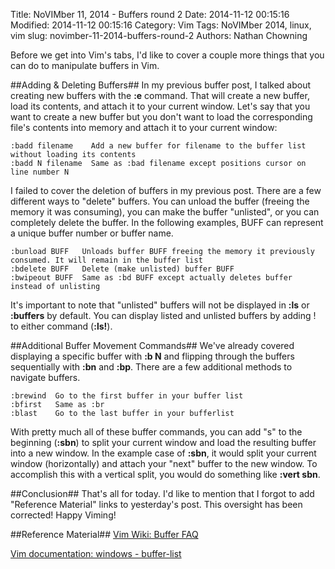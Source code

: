 Title: NoVIMber 11, 2014 - Buffers round 2
Date: 2014-11-12 00:15:16
Modified: 2014-11-12 00:15:16
Category: Vim
Tags: NoVIMber 2014, linux, vim
slug: novimber-11-2014-buffers-round-2
Authors: Nathan Chowning

Before we get into Vim's tabs, I'd like to cover a couple more things that you can do to manipulate buffers in Vim.

##Adding & Deleting Buffers##
In my previous buffer post, I talked about creating new buffers with the **:e** command. That will create a new buffer, load its contents, and attach it to your current window. Let's say that you want to create a new buffer but you don't want to load the corresponding file's contents into memory and attach it to your current window:

```
:badd filename    Add a new buffer for filename to the buffer list without loading its contents
:badd N filename  Same as :bad filename except positions cursor on line number N
```

I failed to cover the deletion of buffers in my previous post. There are a few different ways to "delete" buffers. You can unload the buffer (freeing the memory it was consuming), you can make the buffer "unlisted", or you can completely delete the buffer. In the following examples, BUFF can represent a unique buffer number or buffer name.

```
:bunload BUFF   Unloads buffer BUFF freeing the memory it previously consumed. It will remain in the buffer list
:bdelete BUFF   Delete (make unlisted) buffer BUFF
:bwipeout BUFF  Same as :bd BUFF except actually deletes buffer instead of unlisting
```

It's important to note that "unlisted" buffers will not be displayed in **:ls** or **:buffers** by default. You can display listed and unlisted buffers by adding ! to either command (**:ls!**).

##Additional Buffer Movement Commands##
We've already covered displaying a specific buffer with **:b N** and flipping through the buffers sequentially with **:bn** and **:bp**. There are a few additional methods to navigate buffers.


```
:brewind  Go to the first buffer in your buffer list
:bfirst   Same as :br
:blast    Go to the last buffer in your bufferlist
```

With pretty much all of these buffer commands, you can add "s" to the beginning (**:sbn**) to split your current window and load the resulting buffer into a new window. In the example case of **:sbn**, it would split your current window (horizontally) and attach your "next" buffer to the new window. To accomplish this with a vertical split, you would do something like **:vert sbn**.

##Conclusion##
That's all for today. I'd like to mention that I forgot to add "Reference Material" links to yesterday's post. This oversight has been corrected! Happy Viming!

##Reference Material##
[Vim Wiki: Buffer FAQ](http://vim.wikia.com/wiki/Vim_buffer_FAQ)

[Vim documentation: windows - buffer-list](http://vimdoc.sourceforge.net/htmldoc/windows.html#buffer-list)
